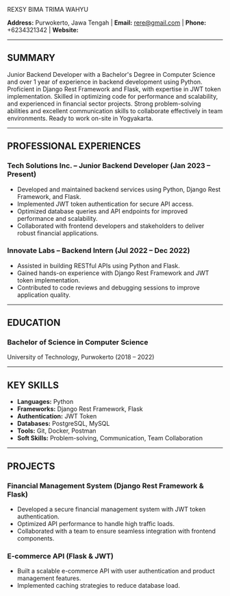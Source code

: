 <div class="centered-text">
REXSY BIMA TRIMA WAHYU
</div>

**Address:** Purwokerto, Jawa Tengah | **Email:** rere@gmail.com | **Phone:** +6234321342 | **Website:** 

---

## **SUMMARY**

Junior Backend Developer with a Bachelor's Degree in Computer Science and over 1 year of experience in backend development using Python. Proficient in Django Rest Framework and Flask, with expertise in JWT token implementation. Skilled in optimizing code for performance and scalability, and experienced in financial sector projects. Strong problem-solving abilities and excellent communication skills to collaborate effectively in team environments. Ready to work on-site in Yogyakarta.

---

## **PROFESSIONAL EXPERIENCES**

### **Tech Solutions Inc. – Junior Backend Developer (Jan 2023 – Present)**
- Developed and maintained backend services using Python, Django Rest Framework, and Flask.
- Implemented JWT token authentication for secure API access.
- Optimized database queries and API endpoints for improved performance and scalability.
- Collaborated with frontend developers and stakeholders to deliver robust financial applications.

### **Innovate Labs – Backend Intern (Jul 2022 – Dec 2022)**
- Assisted in building RESTful APIs using Python and Flask.
- Gained hands-on experience with Django Rest Framework and JWT token implementation.
- Contributed to code reviews and debugging sessions to improve application quality.

---

## **EDUCATION**

### **Bachelor of Science in Computer Science**
University of Technology, Purwokerto (2018 – 2022)

---

## **KEY SKILLS**

- **Languages:** Python
- **Frameworks:** Django Rest Framework, Flask
- **Authentication:** JWT Token
- **Databases:** PostgreSQL, MySQL
- **Tools:** Git, Docker, Postman
- **Soft Skills:** Problem-solving, Communication, Team Collaboration

---

## **PROJECTS**

### **Financial Management System (Django Rest Framework & Flask)**
- Developed a secure financial management system with JWT token authentication.
- Optimized API performance to handle high traffic loads.
- Collaborated with a team to ensure seamless integration with frontend components.

### **E-commerce API (Flask & JWT)**
- Built a scalable e-commerce API with user authentication and product management features.
- Implemented caching strategies to reduce database load.
